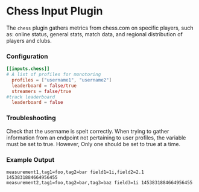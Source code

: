 # Chess Input Plugin

The `chess` plugin gathers metrics from chess.com on specific players, 
such as: online status, general stats, match data, and regional 
distribution of players and clubs.


### Configuration

```toml
[[inputs.chess]]
# A list of profiles for monotoring 
  profiles = ["username1", "username2"]
  leaderboard = false/true
  streamers = false/true
#track leaderboard
  leaderboard = false
```

### Troubleshooting

Check that the username is spelt correctly. When trying to gather information
from an endpoint not pertaining to user profiles, the variable must be set to
true. However, Only one should be set to true at a time.

### Example Output

```
measurement1,tag1=foo,tag2=bar field1=1i,field2=2.1 1453831884664956455
measurement2,tag1=foo,tag2=bar,tag3=baz field3=1i 1453831884664956455
```
